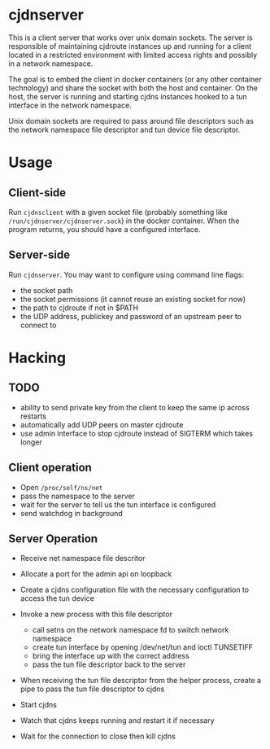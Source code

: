 cjdnserver
==========

This is a client server that works over unix domain sockets. The server is
responsible of maintaining cjdroute instances up and running for a client
located in a restricted environment with limited access rights and possibly in a
network namespace.

The goal is to embed the client in docker containers (or any other container
technology) and share the socket with both the host and container. On the host,
the server is running and starting cjdns instances hooked to a tun interface in
the network namespace.

Unix domain sockets are required to pass around file descriptors such as the
network namespace file descriptor and tun device file descriptor.


Usage
=====

Client-side
-----------

Run `cjdnsclient` with a given socket file (probably something like
`/run/cjdnserver/cjdnserver.sock`) in the docker container. When the program
returns, you should have a configured interface.

Server-side
-----------

Run `cjdnserver`. You may want to configure using command line flags:

- the socket path
- the socket permissions (it cannot reuse an existing socket for now)
- the path to cjdroute if not in $PATH
- the UDP address, publickey and password of an upstream peer to connect to

Hacking
=======

TODO
----

- ability to send private key from the client to keep the same ip across
  restarts
- automatically add UDP peers on master cjdroute
- use admin interface to stop cjdroute instead of SIGTERM which takes longer

Client operation
----------------

- Open `/proc/self/ns/net`
- pass the namespace to the server
- wait for the server to tell us the tun interface is configured
- send watchdog in background

Server Operation
----------------

- Receive net namespace file descritor
- Allocate a port for the admin api on loopback
- Create a cjdns configuration file with the necessary configuration to access
  the tun device
- Invoke a new process with this file descriptor

    - call setns on the network namespace fd to switch network namespace
    - create tun interface by opening /dev/net/tun and ioctl TUNSETIFF
    - bring the interface up with the correct address
    - pass the tun file descriptor back to the server

- When receiving the tun file descriptor from the helper process, create a pipe
  to pass the tun file descriptor to cjdns
- Start cjdns
- Watch that cjdns keeps running and restart it if necessary
- Wait for the connection to close then kill cjdns
